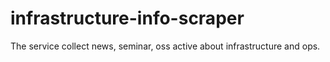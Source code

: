 # infrastructure-info-scraper
The service collect news, seminar, oss active about infrastructure and ops.
